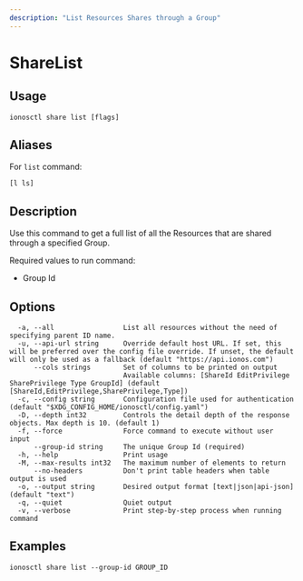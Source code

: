 ```yaml
---
description: "List Resources Shares through a Group"
---
```


# ShareList

## Usage

```text
ionosctl share list [flags]
```

## Aliases

For `list` command:

```text
[l ls]
```

## Description

Use this command to get a full list of all the Resources that are shared through a specified Group.

Required values to run command:

* Group Id

## Options

```text
  -a, --all                 List all resources without the need of specifying parent ID name.
  -u, --api-url string      Override default host URL. If set, this will be preferred over the config file override. If unset, the default will only be used as a fallback (default "https://api.ionos.com")
      --cols strings        Set of columns to be printed on output 
                            Available columns: [ShareId EditPrivilege SharePrivilege Type GroupId] (default [ShareId,EditPrivilege,SharePrivilege,Type])
  -c, --config string       Configuration file used for authentication (default "$XDG_CONFIG_HOME/ionosctl/config.yaml")
  -D, --depth int32         Controls the detail depth of the response objects. Max depth is 10. (default 1)
  -f, --force               Force command to execute without user input
      --group-id string     The unique Group Id (required)
  -h, --help                Print usage
  -M, --max-results int32   The maximum number of elements to return
      --no-headers          Don't print table headers when table output is used
  -o, --output string       Desired output format [text|json|api-json] (default "text")
  -q, --quiet               Quiet output
  -v, --verbose             Print step-by-step process when running command
```

## Examples

```text
ionosctl share list --group-id GROUP_ID
```

